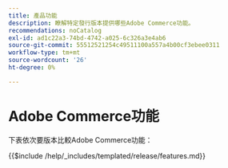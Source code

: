 ```yaml
---
title: 產品功能
description: 瞭解特定發行版本提供哪些Adobe Commerce功能。
recommendations: noCatalog
exl-id: ad1c22a3-74bd-4742-a025-6c326a3e4ab6
source-git-commit: 55512521254c49511100a557a4b00cf3ebee0311
workflow-type: tm+mt
source-wordcount: '26'
ht-degree: 0%

---
```


# Adobe Commerce功能

下表依次要版本比較Adobe Commerce功能：

{{$include /help/_includes/templated/release/features.md}}

<!-- Last updated from includes: 2023-01-26 13:40:02 -->

